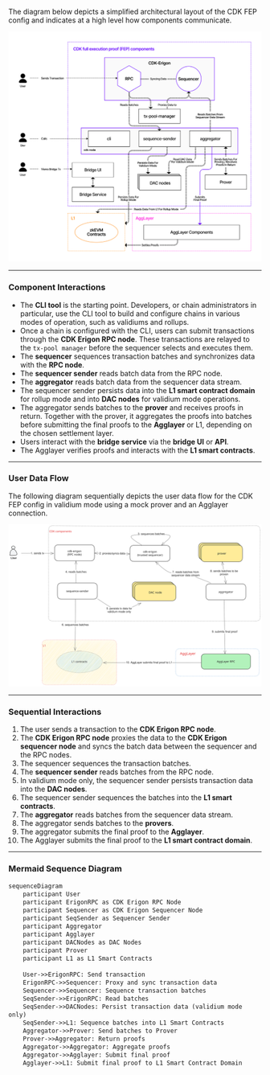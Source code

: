 The diagram below depicts a simplified architectural layout of the CDK FEP config and indicates at a high level how components communicate.

![High level view of CDK config](../../img/cdk/cdk-stack.svg)

---

### Component Interactions

- The **CLI tool** is the starting point. Developers, or chain administrators in particular, use the CLI tool to build and configure chains in various modes of operation, such as validiums and rollups.
- Once a chain is configured with the CLI, users can submit transactions through the **CDK Erigon RPC node**. These transactions are relayed to the `tx-pool manager` before the sequencer selects and executes them.
- The **sequencer** sequences transaction batches and synchronizes data with the **RPC node**.
- The **sequencer sender** reads batch data from the RPC node.
- The **aggregator** reads batch data from the sequencer data stream.
- The sequencer sender persists data into the **L1 smart contract domain** for rollup mode and into **DAC nodes** for validium mode operations.
- The aggregator sends batches to the **prover** and receives proofs in return. Together with the prover, it aggregates the proofs into batches before submitting the final proofs to the **Agglayer** or L1, depending on the chosen settlement layer.
- Users interact with the **bridge service** via the **bridge UI** or **API**.
- The Agglayer verifies proofs and interacts with the **L1 smart contracts**.

---

### User Data Flow

The following diagram sequentially depicts the user data flow for the CDK FEP config in validium mode using a mock prover and an Agglayer connection.

![High level view of CDK user data flow](../../img/cdk/cdk-user-data-flow.svg)

---

### Sequential Interactions

1. The user sends a transaction to the **CDK Erigon RPC node**.
2. The **CDK Erigon RPC node** proxies the data to the **CDK Erigon sequencer node** and syncs the batch data between the sequencer and the RPC nodes.
3. The sequencer sequences the transaction batches.
4. The **sequencer sender** reads batches from the RPC node.
5. In validium mode only, the sequencer sender persists transaction data into the **DAC nodes**.
6. The sequencer sender sequences the batches into the **L1 smart contracts**.
7. The **aggregator** reads batches from the sequencer data stream.
8. The aggregator sends batches to the **provers**.
9. The aggregator submits the final proof to the **Agglayer**.
10. The Agglayer submits the final proof to the **L1 smart contract domain**.

---

### Mermaid Sequence Diagram

```mermaid
sequenceDiagram
    participant User
    participant ErigonRPC as CDK Erigon RPC Node
    participant Sequencer as CDK Erigon Sequencer Node
    participant SeqSender as Sequencer Sender
    participant Aggregator
    participant Agglayer
    participant DACNodes as DAC Nodes
    participant Prover
    participant L1 as L1 Smart Contracts

    User->>ErigonRPC: Send transaction
    ErigonRPC->>Sequencer: Proxy and sync transaction data
    Sequencer->>Sequencer: Sequence transaction batches
    SeqSender->>ErigonRPC: Read batches
    SeqSender->>DACNodes: Persist transaction data (validium mode only)
    SeqSender->>L1: Sequence batches into L1 Smart Contracts
    Aggregator->>Prover: Send batches to Prover
    Prover->>Aggregator: Return proofs
    Aggregator->>Aggregator: Aggregate proofs
    Aggregator->>Agglayer: Submit final proof
    Agglayer->>L1: Submit final proof to L1 Smart Contract Domain